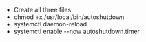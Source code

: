 - Create all three files
- chmod +x /usr/local/bin/autoshutdown
- systemctl daemon-reload
- systemctl enable --now autoshutdown.timer
